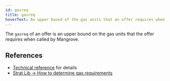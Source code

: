 ```yaml
---
id: gasreq
title: gasreq
hoverText: An upper bound of the gas units that an offer requires when called by Mangrove.
---
```


The `gasreq` of an offer is an upper bound on the gas units that the offer requires when called by Mangrove. 

## References
* [Technical reference](../protocol/technical-references/reactive-offer/gas-requirement.md) for details
* [Strat Lib -> How to determine gas requirements](../strat-lib/guides/howtoGasreq.md)
